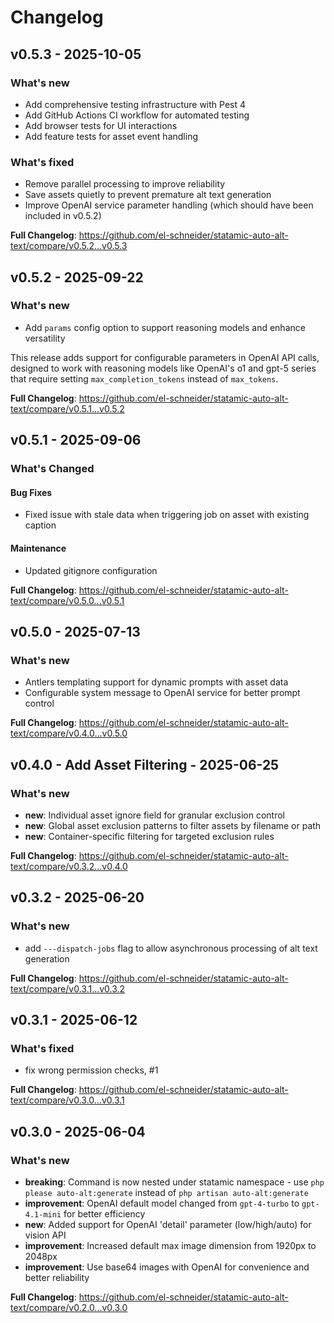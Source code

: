 # Changelog

## v0.5.3 - 2025-10-05

### What's new

- Add comprehensive testing infrastructure with Pest 4
- Add GitHub Actions CI workflow for automated testing
- Add browser tests for UI interactions
- Add feature tests for asset event handling

### What's fixed

- Remove parallel processing to improve reliability
- Save assets quietly to prevent premature alt text generation
- Improve OpenAI service parameter handling (which should have been included in v0.5.2)

**Full Changelog**: https://github.com/el-schneider/statamic-auto-alt-text/compare/v0.5.2...v0.5.3

## v0.5.2 - 2025-09-22

### What's new

- Add `params` config option to support reasoning models and enhance versatility

This release adds support for configurable parameters in OpenAI API calls, designed to work with reasoning models like OpenAI's o1 and gpt-5 series that require setting `max_completion_tokens` instead of `max_tokens`.

**Full Changelog**: https://github.com/el-schneider/statamic-auto-alt-text/compare/v0.5.1...v0.5.2

## v0.5.1 - 2025-09-06

### What's Changed

#### Bug Fixes

- Fixed issue with stale data when triggering job on asset with existing caption

#### Maintenance

- Updated gitignore configuration

**Full Changelog**: https://github.com/el-schneider/statamic-auto-alt-text/compare/v0.5.0...v0.5.1

## v0.5.0 - 2025-07-13

### What's new

- Antlers templating support for dynamic prompts with asset data
- Configurable system message to OpenAI service for better prompt control

**Full Changelog**: https://github.com/el-schneider/statamic-auto-alt-text/compare/v0.4.0...v0.5.0

## v0.4.0 - Add Asset Filtering - 2025-06-25

### What's new

- **new**: Individual asset ignore field for granular exclusion control
- **new**: Global asset exclusion patterns to filter assets by filename or path
- **new**: Container-specific filtering for targeted exclusion rules

**Full Changelog**: https://github.com/el-schneider/statamic-auto-alt-text/compare/v0.3.2...v0.4.0

## v0.3.2 - 2025-06-20

### What's new

- add `---dispatch-jobs` flag to allow asynchronous processing of alt text generation

**Full Changelog**: https://github.com/el-schneider/statamic-auto-alt-text/compare/v0.3.1...v0.3.2

## v0.3.1 - 2025-06-12

### What's fixed

- fix wrong permission checks, #1

**Full Changelog**: https://github.com/el-schneider/statamic-auto-alt-text/compare/v0.3.0...v0.3.1

## v0.3.0 - 2025-06-04

### What's new

- **breaking**: Command is now nested under statamic namespace - use `php please auto-alt:generate` instead of `php artisan auto-alt:generate`
- **improvement**: OpenAI default model changed from `gpt-4-turbo` to `gpt-4.1-mini` for better efficiency
- **new**: Added support for OpenAI 'detail' parameter (low/high/auto) for vision API
- **improvement**: Increased default max image dimension from 1920px to 2048px
- **improvement**: Use base64 images with OpenAI for convenience and better reliability

**Full Changelog**: https://github.com/el-schneider/statamic-auto-alt-text/compare/v0.2.0...v0.3.0
